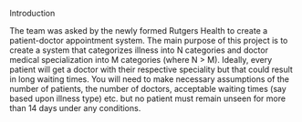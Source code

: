 

Introduction

The team was asked by the newly formed Rutgers Health to create a patient-doctor appointment system. The main purpose of this project is to create a system that categorizes illness into N categories and doctor medical specialization into M categories (where N > M). Ideally, every patient will get a doctor with their respective speciality but that could result in long waiting times. You will need to make necessary assumptions of the number of patients, the number of doctors, acceptable waiting times (say based upon illness type) etc. but no patient must remain unseen for more than 14 days under any conditions.  
